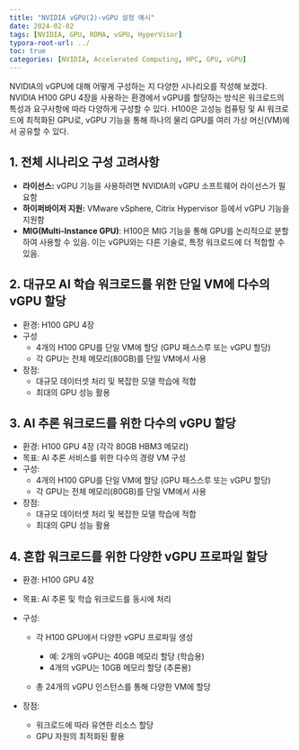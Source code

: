 ```yaml
---
title: "NVIDIA vGPU(2)-vGPU 설정 예시"
date: 2024-02-02
tags: [NVIDIA, GPU, RDMA, vGPU, HyperVisor]
typora-root-url: ../
toc: true
categories: [NVIDIA, Accelerated Computing, HPC, GPU, vGPU]
---
```


NVIDIA의 vGPU에 대해 어떻게 구성하는 지 다양한 시나리오를 작성해 보겠다. NVIDIA H100 GPU 4장을 사용하는 환경에서 vGPU를 할당하는 방식은 워크로드의 특성과 요구사항에 따라 다양하게 구성할 수 있다. H100은 고성능 컴퓨팅 및 AI 워크로드에 최적화된 GPU로, vGPU 기능을 통해 하나의 물리 GPU를 여러 가상 머신(VM)에서 공유할 수 있다.



## 1. 전체 시나리오 구성 고려사항

* **라이선스:** vGPU 기능을 사용하려면 NVIDIA의 vGPU 소프트웨어 라이선스가 필요함
* **하이퍼바이저 지원:** VMware vSphere, Citrix Hypervisor 등에서 vGPU 기능을 지원함
* **MIG(Multi-Instance GPU)**: H100은 MIG 기능을 통해 GPU를 논리적으로 분할하여 사용할 수 있음. 이는 vGPU와는 다른 기술로, 특정 워크로드에 더 적합할 수 있음.



## 2. 대규모 AI 학습 워크로드를 위한 단일 VM에 다수의 vGPU 할당

* 환경: H100 GPU 4장
* 구성
  * 4개의 H100 GPU를 단일 VM에 할당 (GPU 패스스루 또는 vGPU 할당)
  * 각 GPU는 전체 메모리(80GB)를 단일 VM에서 사용
* 장점:
  * 대규모 데이터셋 처리 및 복잡한 모델 학습에 적합
  * 최대의 GPU 성능 활용



## 3. AI 추론 워크로드를 위한 다수의 vGPU 할당

* 환경: H100 GPU 4장 (각각 80GB HBM3 메모리)
* 목표: AI 추론 서비스를 위한 다수의 경량 VM 구성
* 구성:
  - 4개의 H100 GPU를 단일 VM에 할당 (GPU 패스스루 또는 vGPU 할당)
  - 각 GPU는 전체 메모리(80GB)를 단일 VM에서 사용
* 장점:
  - 대규모 데이터셋 처리 및 복잡한 모델 학습에 적합
  - 최대의 GPU 성능 활용



## 4. 혼합 워크로드를 위한 다양한 vGPU 프로파일 할당

* 환경: H100 GPU 4장

* 목표: AI 추론 및 학습 워크로드를 동시에 처리

* 구성:

  - 각 H100 GPU에서 다양한 vGPU 프로파일 생성
    - 예: 2개의 vGPU는 40GB 메모리 할당 (학습용)
    - 4개의 vGPU는 10GB 메모리 할당 (추론용)

  - 총 24개의 vGPU 인스턴스를 통해 다양한 VM에 할당

* 장점:

  - 워크로드에 따라 유연한 리소스 할당
  - GPU 자원의 최적화된 활용



